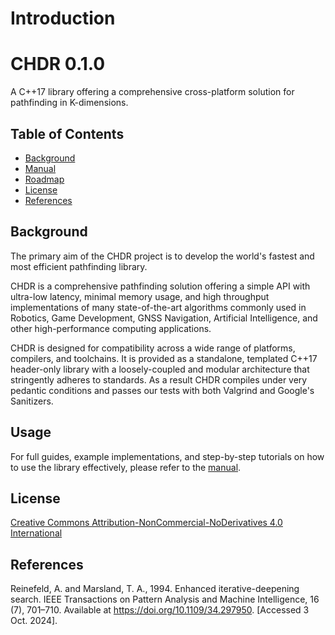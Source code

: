 # Introduction

<h1>CHDR 0.1.0</h1>

A C++17 library offering a comprehensive cross-platform solution for pathfinding in K-dimensions.

## Table of Contents

- [Background](#background)
- [Manual](docs/manual/manual.md)
- [Roadmap](docs/manual/roadmap.md)
- [License](#license)
- [References](#references)

## Background

The primary aim of the CHDR project is to develop the world's fastest and most efficient pathfinding library.

CHDR is a comprehensive pathfinding solution offering a simple API with ultra-low latency, minimal memory usage, and high throughput implementations of many state-of-the-art algorithms commonly used in Robotics, Game Development, GNSS Navigation, Artificial Intelligence, and other high-performance computing applications.

CHDR is designed for compatibility across a wide range of platforms, compilers, and toolchains. It is provided as a standalone, templated C++17 header-only library with a loosely-coupled and modular architecture that stringently adheres to standards. As a result CHDR compiles under very pedantic conditions and passes our tests with both Valgrind and Google's Sanitizers.

## Usage

For full guides, example implementations, and step-by-step tutorials on how to use the library effectively, please refer to
the [manual](docs/manual/manual.md).

## License

[Creative Commons Attribution-NonCommercial-NoDerivatives 4.0 International](https://creativecommons.org/licenses/by-nc-nd/4.0/deed.en)

## References

Reinefeld, A. and Marsland, T. A., 1994. Enhanced iterative-deepening search. IEEE Transactions on Pattern Analysis and Machine Intelligence, 16 (7), 701–710. Available at https://doi.org/10.1109/34.297950. [Accessed 3 Oct. 2024].
